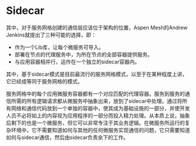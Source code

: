 # Sidecar

其中，对于服务网格创建的通信层应该位于架构的位置，Aspen Mesh的Andrew Jenkins就提出了三种可能的选择，即：

- 作为一个Lib库，让每个微服务可导入。
- 部署在节点的代理服务中，为所在节点的全部容器提供服务。
- 与应用容器相并行，运作在一个独立的sidecar容器内。

其中，基于sidecar模式是目前最流行的服务网格模式，以至于在某种程度上讲，它已经成等同于服务网格的模式。

服务网格中的每个应用微服务容器都有一个对应匹配的代理容器。服务到服务的通信所需的所有逻辑请求都从微服务中抽象出来，放到了sidecar中处理。通过将所有网络和通信代码放到一个单独的容器中，使其成为基础设施的一部分，并使开发人员不必将如上的内容视为应用程序的一部分而投入精力处理。从本质上说，抽象后剩下的也是一个微服务，但它可以非常专注于其业务逻辑。在微服务所运行的复杂环境中，它不需要知道如何与其他的任何微服务实现通信的问题，它只需要知道如何与sidecar通信，然后由sidecar负责余下的工作。

